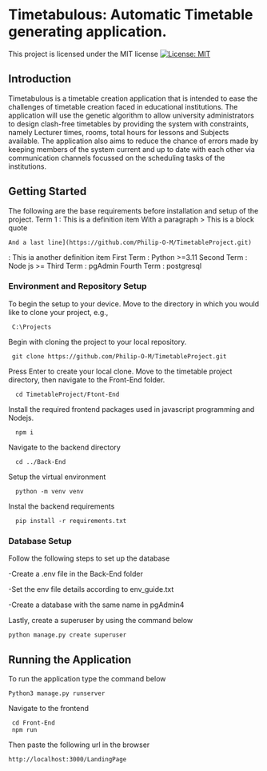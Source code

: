 # Timetabulous: Automatic Timetable generating application.

This project is licensed under the MIT license
[![License: MIT](https://img.shields.io/badge/License-MIT-yellow.svg)](https://opensource.org/licenses/MIT)

## Introduction

Timetabulous is a timetable creation application that is intended to ease the challenges of timetable creation faced in educational institutions. The application will use the genetic algorithm to allow university administrators to design clash-free timetables by providing the system with constraints, namely Lecturer times, rooms, total hours for lessons and Subjects available. The application also aims to reduce the chance of errors made by keeping members of the system current and up to date with each other via communication channels focussed on the scheduling tasks of the institutions.

## Getting Started
The following are the base requirements before installation and setup of the project.
Term 1
:   This is a definition item
    With a paragraph
    > This is a block quote
    
    And a last line](https://github.com/Philip-O-M/TimetableProject.git)
:   This ia another definition item
First Term
: Python >=3.11
Second Term
: Node js >=
Third Term
: pgAdmin
Fourth Term 
: postgresql


### Environment and Repository Setup
To begin the setup to your device. Move to the directory in which you would like to clone your project, e.g.,

     C:\Projects
Begin with cloning the project to your local repository.

     git clone https://github.com/Philip-O-M/TimetableProject.git

Press Enter to create your local clone.
Move to the timetable project directory, then navigate to the Front-End folder.

      cd TimetableProject/Ftont-End

Install the required frontend packages used in javascript programming and Nodejs.

      npm i

Navigate to the backend directory

      cd ../Back-End

Setup the virtual environment

      python -m venv venv

Instal the backend requirements

      pip install -r requirements.txt

### Database Setup
Follow the following steps to set up the database

  -Create a .env file in the Back-End folder
  
  -Set the env file details according to env_guide.txt
 
  -Create a database with the same name in pgAdmin4

Lastly, create a superuser by using the command below

  	python manage.py create superuser
    
## Running the Application
To run the application type the command below

	Python3 manage.py runserver

Navigate to the frontend 

	 cd Front-End
	 npm run
Then paste the following url in the browser 

	http://localhost:3000/LandingPage

